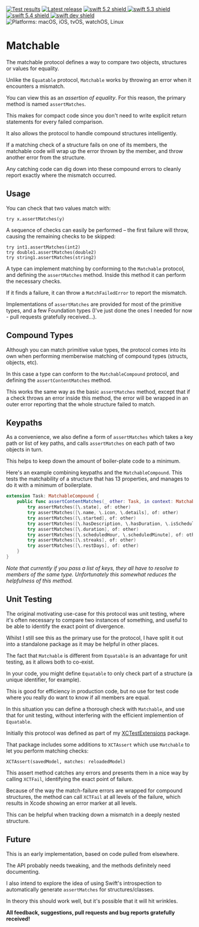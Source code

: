 [comment]: <> (Header Generated by ActionStatus 2.0 - 405)

[![Test results][tests shield]][actions] [![Latest release][release shield]][releases] [![swift 5.2 shield] ![swift 5.3 shield] ![swift 5.4 shield] ![swift dev shield]][swift] ![Platforms: macOS, iOS, tvOS, watchOS, Linux][platforms shield]

[release shield]: https://img.shields.io/github/v/release/elegantchaos/Matchable
[platforms shield]: https://img.shields.io/badge/platforms-macOS_iOS_tvOS_watchOS_Linux-lightgrey.svg?style=flat "macOS, iOS, tvOS, watchOS, Linux"
[tests shield]: https://github.com/elegantchaos/Matchable/workflows/Tests/badge.svg
[swift 5.2 shield]: https://img.shields.io/badge/swift-5.2-F05138.svg "Swift 5.2"
[swift 5.3 shield]: https://img.shields.io/badge/swift-5.3-F05138.svg "Swift 5.3"
[swift 5.4 shield]: https://img.shields.io/badge/swift-5.4-F05138.svg "Swift 5.4"
[swift dev shield]: https://img.shields.io/badge/swift-dev-F05138.svg "Swift dev"

[swift]: https://swift.org
[releases]: https://github.com/elegantchaos/Matchable/releases
[actions]: https://github.com/elegantchaos/Matchable/actions

[comment]: <> (End of ActionStatus Header)

# Matchable

The matchable protocol defines a way to compare two objects, structures or values for equality.

Unlike the `Equatable` protocol, `Matchable` works by throwing an error when it encounters a mismatch.

You can view this as an _assertion of equality_. For this reason, the primary method is named `assertMatches`.

This makes for compact code since you don't need to write explicit return statements for every failed comparison.  

It also allows the protocol to handle compound structures intelligently. 

If a matching check of a structure fails on one of its members, the matchable code will wrap up the error thrown by the member, and throw another error from the structure.

Any catching code can dig down into these compound errors to cleanly report exactly where the mismatch occurred.

## Usage

You can check that two values match with:

```
try x.assertMatches(y)
```

A sequence of checks can easily be performed – the first failure will throw, causing the remaining checks to be skipped:

```
try int1.assertMatches(int2)
try double1.assertMatches(double2)
try string1.assertMatches(string2)
```

A type can implement matching by conforming to the `Matchable` protocol, and defining the `assertMatches` method. Inside this method it can perform the necessary checks. 

If it finds a failure, it can throw a `MatchFailedError` to report the mismatch.

Implementations of `assertMatches` are provided for most of the primitive types, and a few Foundation types (I've just done the ones I needed for now - pull requests gratefully received...). 

## Compound Types

Although you can match primitive value types, the protocol comes into its own when performing memberwise matching of compound types (structs, objects, etc).

In this case a type can conform to the `MatchableCompound` protocol, and defining the `assertContentMatches` method.

This works the same way as the basic `assertMatches` method, except that if a check throws an error inside this method, the error will be wrapped in an outer error reporting that the whole structure failed to match.

## Keypaths

As a convenience, we also define a form of `assertMatches` which takes a key path or list of key paths, and calls `assertMatches` on each path of two objects in turn.

This helps to keep down the amount of boiler-plate code to a minimum.

Here's an example combining keypaths and the `MatchableCompound`. This tests the matchability of a structure that has 13 properties, and manages to do it with a minimum of boilerplate.

```swift
extension Task: MatchableCompound {
    public func assertContentMatches(_ other: Task, in context: MatchableContext) throws {
        try assertMatches([\.state], of: other)
        try assertMatches([\.name, \.icon, \.details], of: other)
        try assertMatches([\.started], of: other)
        try assertMatches([\.hasDescription, \.hasDuration, \.isScheduled], of: other)
        try assertMatches([\.duration], of: other)
        try assertMatches([\.scheduledHour, \.scheduledMinute], of: other)
        try assertMatches([\.streaks], of: other)
        try assertMatches([\.restDays], of: other)
    }
}
```

_Note that currently if you pass a list of keys, they all have to resolve to members of the same type. Unfortunately this somewhat reduces the helpfulness of this method._


## Unit Testing

The original motivating use-case for this protocol was unit testing, where it's often necessary to compare two instances of something, and useful to be able to identify the exact point of divergence.

Whilst I still see this as the primary use for the protocol, I have split it out into a standalone package as it may be helpful in other places. 

The fact that `Matchable` is different from `Equatable` is an advantage for unit testing, as it allows both to co-exist. 

In your code, you might define `Equatable` to only check part of a structure (a unique identifier, for example).

This is good for efficiency in production code, but no use for test code where you really do want to know if all members are equal.

In this situation you can define a thorough check with `Matchable`, and use that for unit testing, without interfering with the efficient implemention of `Equatable`.

Initially this protocol was defined as part of my [XCTestExtensions](https://github.com/elegantchaos/XCTestExtensions) package.

That package includes some additions to `XCTAssert` which use `Matchable` to let you perform matching checks:

```
XCTAssert(savedModel, matches: reloadedModel)
```

This assert method catches any errors and presents them in a nice way by calling `XCTFail`, identifying the exact point of failure.

Because of the way the match-failure errors are wrapped for compound structures, the method can call `XCTFail` at all levels of the failure, which results in Xcode showing an error marker at all levels.

This can be helpful when tracking down a mismatch in a deeply nested structure.

## Future

This is an early implementation, based on code pulled from elsewhere.

The API probably needs tweaking, and the methods definitely need documenting.

I also intend to explore the idea of using Swift's introspection to automatically generate `assertMatches` for structures/classes. 

In theory this should work well, but it's possible that it will hit wrinkles.

**All feedback, suggestions, pull requests and bug reports gratefully received!**
